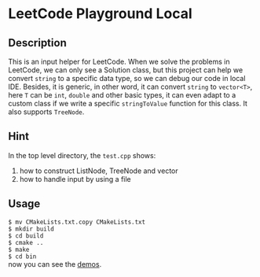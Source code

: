 # LeetCode Playground Local
## Description
This is an input helper for LeetCode. When we solve the problems in LeetCode, we can only see a Solution class, but this project can help we convert `string` to a specific data type, so we can debug our code in local IDE. Besides, it is generic, in other word, it can convert `string` to `vector<T>`, here `T` can be `int`, `double` and other basic types, it can even adapt to a custom class if we write a specific `stringToValue` function for this class. It also supports `TreeNode`.

## Hint
In the top level directory, the `test.cpp` shows:
1) how to construct ListNode, TreeNode and vector
2) how to handle input by using a file

## Usage 
`$ mv CMakeLists.txt.copy CMakeLists.txt`  
`$ mkdir build`  
`$ cd build`  
`$ cmake ..`  
`$ make`  
`$ cd bin`  
now you can see the [demos](demo/).
